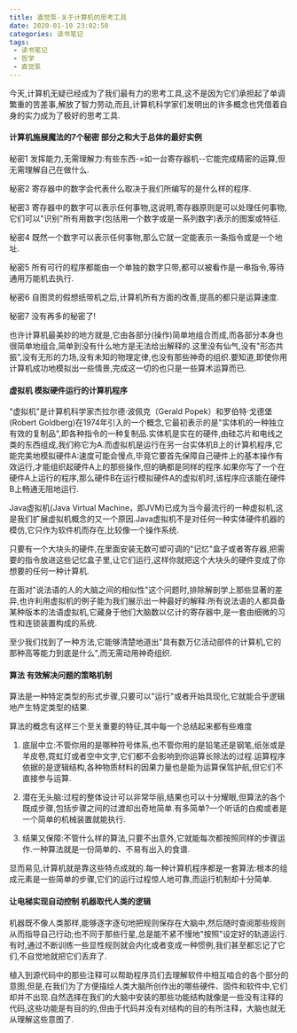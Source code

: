 ```yaml
---
title: 直觉泵-关于计算机的思考工具
date: 2020-01-10 23:02:50
categories: 读书笔记
tags:
 - 读书笔记
 - 哲学
 - 直觉泵
---
```

今天,计算机无疑已经成为了我们最有力的思考工具,这不是因为它们承担起了单调繁重的苦差事,解放了智力劳动,而且,计算机科学家们发明出的许多概念也凭借着自身的实力成为了极好的思考工具.

<!--more-->

#### 计算机施展魔法的7个秘密  部分之和大于总体的最好实例

秘密1 发挥能力,无需理解力:有些东西-=如一台寄存器机--它能完成精密的运算,但无需理解自己在做什么.

秘密2 寄存器中的数字会代表什么取决于我们所编写的是什么样的程序.

秘密3 寄存器中的数字可以表示任何事物,这说明,寄存器原则是可以处理任何事物,它们可以"识别"所有用数字(包括用一个数字或是一系列数字)表示的图案或特征.

秘密4 既然一个数字可以表示任何事物,那么它就一定能表示一条指令或是一个地址.

秘密5 所有可行的程序都能由一个单独的数字只带,都可以被看作是一串指令,等待通用万能机去执行.

秘密6 自图灵的假想纸带机之后,计算机所有方面的改善,提高的都只是运算速度.

秘密7 没有再多的秘密了!

也许计算机最美妙的地方就是,它由各部分(操作)简单地组合而成,而各部分本身也很简单地组合,简单到没有什么地方是无法给出解释的.这里没有仙气,没有"形态共振",没有无形的力场,没有未知的物理定律,也没有那些神奇的组织.要知道,即使你用计算机成功地模拟出一些情景,完成这一切的也只是一些算术运算而已.

#### 虚拟机  模拟硬件运行的计算机程序

"虚拟机"是计算机科学家杰拉尔德·波佩克（Gerald Popek）和罗伯特·戈德堡(Robert Goldberg)在1974年引入的一个概念,它最初表示的是"实体机的一种独立有效的复制品",即各种指令的一种复制品.实体机是实在的硬件,由硅芯片和电线之类的东西组成,我们称它为A.而虚拟机是运行在另一台实体机B上的计算机程序,它能完美地模拟硬件A:速度可能会慢点,毕竟它要首先保障自己硬件上的基本操作有效运行,才能组织起硬件A上的那些操作,但的确都是同样的程序.如果你写了一个在硬件A上运行的程序,那么硬件B在运行模拟硬件A的虚拟机时,该程序应该能在硬件B上畅通无阻地运行.

Java虚拟机(Java Virtual Machine，即JVM)已成为当今最流行的一种虚拟机,这是我们扩展虚拟机概念的又一个原因.Java虚拟机不是对任何一种实体硬件机器的模仿,它只作为软件机而存在,比较像一个操作系统.

只要有一个大块头的硬件,在里面安装无数可塑可调的"记忆"盒子或者寄存器,把需要的指令放进这些记忆盒子里,让它们运行,这样你就把这个大块头的硬件变成了你想要的任何一种计算机.

在面对"说法语的人的大脑之间的相似性"这个问题时,排除解剖学上那些显著的差异,也许利用虚拟机的例子能为我们展示出一种最好的解释:所有说法语的人都具备某种版本的法语虚拟机,它藏身于他们大脑数以亿计的寄存器中,是一套由细微的习性和连锁装置构成的系统.

至少我们找到了一种方法,它能够清楚地道出"具有数万亿活动部件的计算机,它的那种高等能力到底是什么",而无需动用神奇组织.

#### 算法   有效解决问题的策略机制

算法是一种特定类型的形式步骤,只要可以"运行"或者开始具现化,它就能合乎逻辑地产生特定类型的结果.

算法的概念有这样三个至关重要的特征,其中每一个总结起来都有些难度

1. 底层中立:不管你用的是哪种符号体系,也不管你用的是铅笔还是钢笔,纸张或是羊皮卷,霓虹灯或者空中文字,它们都不会影响到你运算长除法的过程.运算程序依据的是逻辑结构,各种物质材料的因果力量也是能为运算保驾护航,但它们不直接参与运算.

2. 潜在无头脑:过程的整体设计可以非常华丽,结果也可以十分耀眼,但算法的各个既成步骤,包括步骤之间的过渡却出奇地简单.有多简单?一个听话的白痴或者是一个简单的机械装置就能执行.

3. 结果又保障:不管什么样的算法,只要不出意外,它就能每次都按照同样的步骤运作.一种算法就是一份简单的、不易有出入的食谱.

显而易见,计算机就是靠这些特点成就的.每一种计算机程序都是一套算法:根本的组成元素是一些简单的步骤,它们的运行过程惊人地可靠,而运行机制却十分简单.

#### 让电梯实现自动控制   机器取代人类的逻辑

机器既不像人类那样,能够逐字逐句地把规则保存在大脑中,然后随时查阅那些规则从而指导自己行动;也不同于那些行星,总是能不紧不慢地"按照"设定好的轨道运行.有时,通过不断训练一些显性规则就会内化或者变成一种惯例,我们甚至都忘记了它们,不自觉地就把它们丢弃了.

植入到源代码中的那些注释可以帮助程序员们去理解软件中相互啮合的各个部分的意图,但是,在我们为了方便描绘人类大脑所创作出的哪些硬件、固件和软件中,它们却并不出现.自然选择在我们的大脑中安装的那些功能结构就像是一些没有注释的代码,这些功能是有目的的,但由于代码并没有对结构的目的有所注释，大脑也就无从理解这些意图了.
